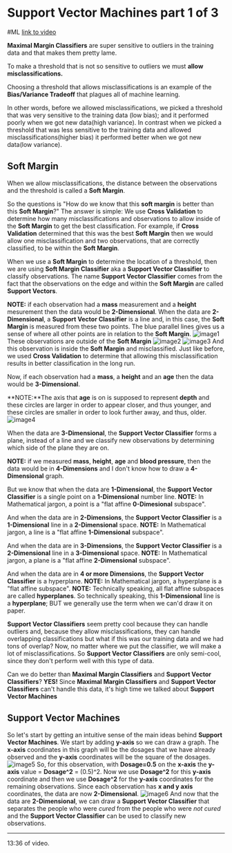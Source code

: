 # Support Vector Machines part 1 of 3
#ML
[link to video](https://www.youtube.com/watch?v=efR1C6CvhmE&ab_channel=StatQuestwithJoshStarmer)

**Maximal Margin Classifiers** are super sensitive to outliers in the training data and that makes them pretty lame.

To make a threshold that is not so sensitive to outliers we must **allow misclassifications.**

Choosing a threshold that allows misclassifications is an example of the **Bias/Variance Tradeoff** that plagues all of machine learning.

In other words, before we allowed misclassifications, we picked a threshold that was very sensitive to the training data (low bias); and it performed poorly when we got new data(high variance).
In contrast when we picked a threshold that was less sensitive to the training data and allowed misclassifications(higher bias) it performed better when we got new data(low variance).

## Soft Margin
When we allow misclassifications, the distance between the observations and the threshold is called a **Soft Margin**.

So the questions is "How do we know that this **soft margin** is better than this **Soft Margin**?" 
The answer is simple:
We use **Cross Validation** to determine how many misclassifications and observations to allow inside of the **Soft Margin** to get the best classification.
For example, if **Cross Validation** determined that this was the best **Soft Margin** then we would allow one misclassification and two observations, that are correctly classified, to be within the **Soft Margin**.

When we use a **Soft Margin** to determine the location of a threshold, then we are using **Soft Margin Classifier** aka a **Support Vector Classifier** to classify observations.
The name **Support Vector Classifier** comes from the fact that the observations on the edge and within the **Soft Margin** are called **Support Vectors**.

**NOTE:** if each observation had a **mass** measurement and a **height** mesurement then the data would be **2-Dimensional**.
When the data are **2-Dimensional**, a **Support Vector Classifier** is a line and, in this case, the **Soft Margin** is measured from these two points.
The blue parallel lines gives us a sense of where all other points are in relation to the **Soft Margin**.
![image1]()
These observations are outside of the **Soft Margin**
![image2]()
![image3]()
And this observation is inside the **Soft Margin** and misclassified.
Just like before, we used **Cross Validation** to determine that allowing this misclassification results in better classification in the long run. 

Now, if each observation had a **mass**, a **height** and an **age** then the data would be **3-Dimensional**.

**NOTE:**The axis that **age** is on is supposed to represent **depth** and these circles are larger in order to appear closer, and thus younger, and these circles are smaller in order to look further away, and thus, older.
![image4]()

When the data are **3-Dimensional**, the **Support Vector Classifier** forms a plane, instead of a line and we classify new observations by determining which side of the plane they are on.

**NOTE:** if we measured **mass**, **height**, **age** and **blood pressure**, then the data would be in **4-Dimensions** and I don't know how to draw a **4-Dimensional** graph.

But we know that when the data are **1-Dimensional**, the **Support Vector Classifier** is a single point on a **1-Dimensional** number line.
**NOTE:** In Mathematical jargon, a point is a "flat affine **0-Dimesional** subspace".

And when the data are in **2-Dimensions**, the **Support Vector Classifier** is a **1-Dimensional** line in a **2-Dimensional** space.
**NOTE:** In Mathematical jargon, a line is a "flat affine **1-Dimensional** subspace".

And when the data are in **3-Dimensions**, the **Support Vector Classifier** is a **2-Dimensional** line in a **3-Dimensional** space.
**NOTE:** In Mathematical jargon, a plane is a "flat affine **2-Dimensional** subspace".

And when the data are in **4 or more Dimensions**, the **Support Vector Classifier** is a hyperplane.
**NOTE:** In Mathematical jargon, a hyperplane is a "flat affine subspace".
**NOTE:** Technically speaking, all flat affine subspaces are called **hyperplanes**. So technically speaking, this **1-Dimensional** line is a **hyperplane**; BUT we generally use the term when we can'd draw it on paper.


**Support Vector Classifiers** seem pretty cool because they can handle outliers and, because they allow misclassifications, they can handle overlapping classifications but what if this was our training data and we had tons of overlap?
Now, no matter where we put the classifier, we will make a lot of misclassifications.
So **Support Vector Classifiers** are only semi-cool, since they don't perform well with this type of data.

Can we do better than **Maximal Margin Classifiers** and **Support Vector Classifiers**?
**YES!**
Since **Maximal Margin Classifiers** and **Support Vector Classifiers** can't handle this data, it's high time we talked about **Support Vector Machines**

## Support Vector Machines
So let's start by getting an intuitive sense of the main ideas behind **Support Vector Machines**.
We start by adding **y-axis** so we can draw a graph.
The **x-axis** coordinates in this graph will be the dosages that we have already observed and the **y-axis** coordinates will be the square of the dosages.
![image5]()
So, for this observation, with **Dosage=0.5** on the **x-axis** the **y-axis** value = **Dosage^2** = (0.5)^2.
Now we use **Dosage^2** for this **y-axis** coordinate and then we use **Dosage^2** for the **y-axis** coordinates for the remaining observations.
Since each observation has **x and y axis** coordinates, the data are now **2-Dimensional**.
![image6]()
And now that the data are **2-Dimensional**, we can draw a **Support Vector Classifier** that separates the people who were *cured* from the people who were *not cured* and the **Support Vector Classifier** can be used to classify new observations.

-----

13:36 of video.
